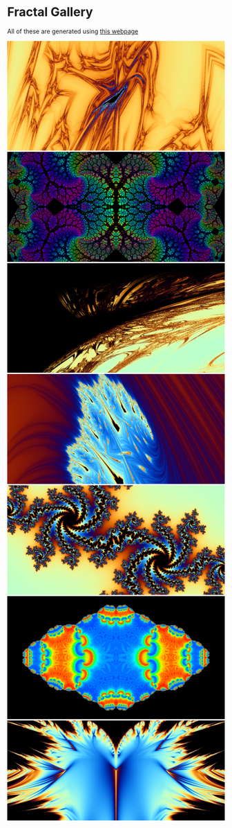 # Fractal Gallery

All of these are generated using [this webpage](https://nathansolomon1678.github.io/fractals)

![](adrenaline-inducing%20despair.png)
![](zesty%20heartache.png)
![](soul-suffocating%20sorrow.png)
![](tantalizing%20torment.png)
![](flirtatious%20fear.png)
![](gourmet%20cabbage.png)
![](this%20is%20literally%20a%20picture%20of%20a%20demon.png)
